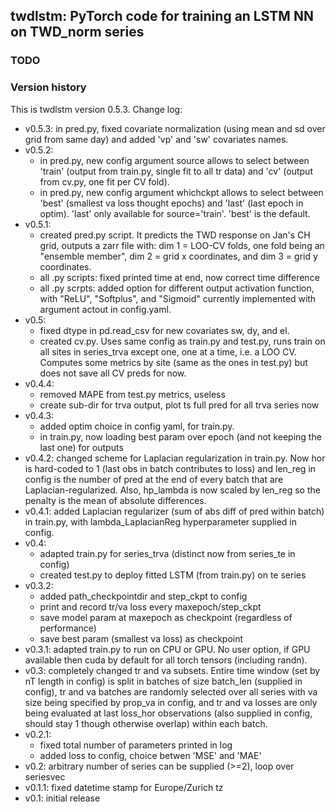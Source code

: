 twdlstm: PyTorch code for training an LSTM NN on TWD_norm series
----------------------------------------------------------------

### TODO


### Version history

This is twdlstm version 0.5.3. Change log:
* v0.5.3: in pred.py, fixed covariate normalization (using mean and sd over grid from same day) and added 'vp' and 'sw' covariates names.
* v0.5.2:
  - in pred.py, new config argument source allows to select between 'train' (output from train.py, single fit to all tr data) and 'cv' (output from cv.py, one fit per CV fold).
  - in pred.py, new config argument whichckpt allows to select between 'best' (smallest va loss thought epochs) and 'last' (last epoch in optim). 'last' only available for source='train'. 'best' is the default. 
* v0.5.1:
  - created pred.py script. It predicts the TWD response on Jan's CH grid, outputs a zarr file with: dim 1 = LOO-CV folds, one fold being an "ensemble member", dim 2 = grid x coordinates, and dim 3 = grid y coordinates.
  - all .py scripts: fixed printed time at end, now correct time difference
  - all .py scrpts: added option for different output activation function, with "ReLU", "Softplus", and "Sigmoid" currently implemented with argument actout in config.yaml.
* v0.5:
  - fixed dtype in pd.read_csv for new covariates sw, dy, and el.
  - created cv.py. Uses same config as train.py and test.py, runs train on all sites in series_trva except one, one at a time, i.e. a LOO CV. Computes some metrics by site (same as the ones in test.py) but does not save all CV preds for now.
* v0.4.4:
  - removed MAPE from test.py metrics, useless
  - create sub-dir for trva output, plot ts full pred for all trva series now
* v0.4.3:
  - added optim choice in config yaml, for train.py.
  - in train.py, now loading best param over epoch (and not keeping the last one) for outputs
* v0.4.2: changed scheme for Laplacian regularization in train.py. Now hor is hard-coded to 1 (last obs in batch contributes to loss) and len_reg in config is the number of pred at the end of every batch that are Laplacian-regularized. Also, hp_lambda is now scaled by len_reg so the penalty is the mean of absolute differences.
* v0.4.1: added Laplacian regularizer (sum of abs diff of pred within batch) in train.py, with lambda_LaplacianReg hyperparameter supplied in config.
* v0.4:
  - adapted train.py for series_trva (distinct now from series_te in config)
  - created test.py to deploy fitted LSTM (from train.py) on te series
* v0.3.2:
  - added path_checkpointdir and step_ckpt to config
  - print and record tr/va loss every maxepoch/step_ckpt
  - save model param at maxepoch as checkpoint (regardless of performance)
  - save best param (smallest va loss) as checkpoint
* v0.3.1: adapted train.py to run on CPU or GPU. No user option, if GPU available then cuda by default for all torch tensors (including randn).
* v0.3: completely changed tr and va subsets. Entire time window (set by nT length in config) is split in batches of size batch_len (supplied in config), tr and va batches are randomly selected over all series with va size being specified by prop_va in config, and tr and va losses are only being evaluated at last loss_hor observations (also supplied in config, should stay 1 though otherwise overlap) within each batch.
* v0.2.1:
  - fixed total number of parameters printed in log
  - added loss to config, choice betwen 'MSE' and 'MAE'
* v0.2: arbitrary number of series can be supplied (>=2), loop over seriesvec
* v0.1.1: fixed datetime stamp for Europe/Zurich tz
* v0.1: initial release

